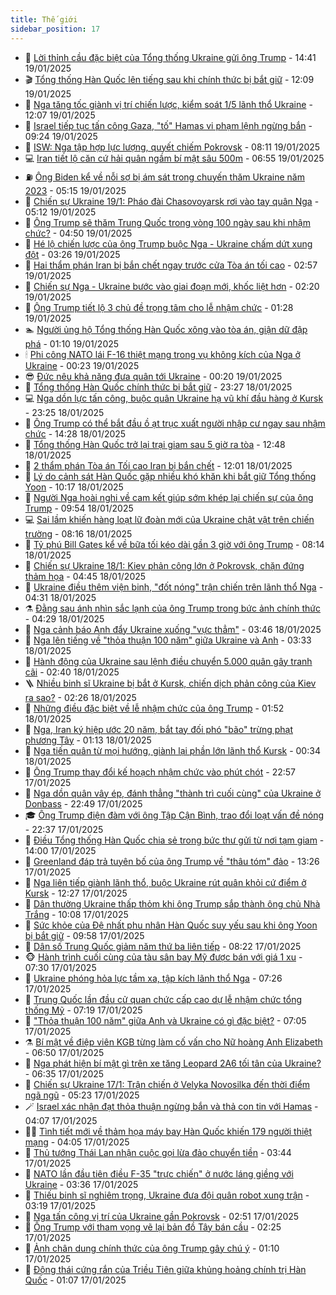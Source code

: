 ```yaml
---
title: Thế giới
sidebar_position: 17
---
```


<!-- dantri-the-gioi:START -->
- 🌋 [Lời thỉnh cầu đặc biệt của Tổng thống Ukraine gửi ông Trump](https://dantri.com.vn/the-gioi/loi-thinh-cau-dac-biet-cua-tong-thong-ukraine-gui-ong-trump-20250119213340869.htm) - 14:41 19/01/2025
- 🎬 [Tổng thống Hàn Quốc lên tiếng sau khi chính thức bị bắt giữ](https://dantri.com.vn/the-gioi/tong-thong-han-quoc-len-tieng-sau-khi-chinh-thuc-bi-bat-giu-20250119183552269.htm) - 12:09 19/01/2025
- 🧰 [Nga tăng tốc giành vị trí chiến lược, kiểm soát 1/5 lãnh thổ Ukraine](https://dantri.com.vn/the-gioi/nga-tang-toc-gianh-vi-tri-chien-luoc-kiem-soat-15-lanh-tho-ukraine-20250119102558924.htm) - 12:07 19/01/2025
- 🌋 [Israel tiếp tục tấn công Gaza, &quot;tố&quot; Hamas vi phạm lệnh ngừng bắn](https://dantri.com.vn/the-gioi/israel-tiep-tuc-tan-cong-gaza-to-hamas-vi-pham-lenh-ngung-ban-20250119151534186.htm) - 09:24 19/01/2025
- 🗽 [ISW: Nga tập hợp lực lượng, quyết chiếm Pokrovsk](https://dantri.com.vn/the-gioi/isw-nga-tap-hop-luc-luong-quyet-chiem-pokrovsk-20250119115718281.htm) - 08:11 19/01/2025
- 💻 [Iran tiết lộ căn cứ hải quân ngầm bí mật sâu 500m](https://dantri.com.vn/the-gioi/iran-tiet-lo-can-cu-hai-quan-ngam-bi-mat-sau-500m-20250119134200784.htm) - 06:55 19/01/2025
- ⛽️ [Ông Biden kể về nỗi sợ bị ám sát trong chuyến thăm Ukraine năm 2023](https://dantri.com.vn/the-gioi/ong-biden-ke-ve-noi-so-bi-am-sat-trong-chuyen-tham-ukraine-nam-2023-20250119113156790.htm) - 05:15 19/01/2025
- 🤩 [Chiến sự Ukraine 19/1: Pháo đài Chasovoyarsk rơi vào tay quân Nga](https://dantri.com.vn/the-gioi/chien-su-ukraine-191-phao-dai-chasovoyarsk-roi-vao-tay-quan-nga-20250119112902178.htm) - 05:12 19/01/2025
- 🧐 [Ông Trump sẽ thăm Trung Quốc trong vòng 100 ngày sau khi nhậm chức?](https://dantri.com.vn/the-gioi/ong-trump-se-tham-trung-quoc-trong-vong-100-ngay-sau-khi-nham-chuc-20250119102011971.htm) - 04:50 19/01/2025
- 🎊 [Hé lộ chiến lược của ông Trump buộc Nga - Ukraine chấm dứt xung đột](https://dantri.com.vn/the-gioi/he-lo-chien-luoc-cua-ong-trump-buoc-nga-ukraine-cham-dut-xung-dot-20250119085626587.htm) - 03:26 19/01/2025
- 📝 [Hai thẩm phán Iran bị bắn chết ngay trước cửa Tòa án tối cao](https://dantri.com.vn/the-gioi/hai-tham-phan-iran-bi-ban-chet-ngay-truoc-cua-toa-an-toi-cao-20250119085451298.htm) - 02:57 19/01/2025
- 🤡 [Chiến sự Nga - Ukraine bước vào giai đoạn mới, khốc liệt hơn](https://dantri.com.vn/the-gioi/chien-su-nga-ukraine-buoc-vao-giai-doan-moi-khoc-liet-hon-20250113145945650.htm) - 02:20 19/01/2025
- 🥷 [Ông Trump tiết lộ 3 chủ đề trọng tâm cho lễ nhậm chức](https://dantri.com.vn/the-gioi/ong-trump-tiet-lo-3-chu-de-trong-tam-cho-le-nham-chuc-20250119082043584.htm) - 01:28 19/01/2025
- 🏊 [Người ủng hộ Tổng thống Hàn Quốc xông vào tòa án, giận dữ đập phá](https://dantri.com.vn/the-gioi/nguoi-ung-ho-tong-thong-han-quoc-xong-vao-toa-an-gian-du-dap-pha-20250119080502664.htm) - 01:10 19/01/2025
- 🕯 [Phi công NATO lái F-16 thiệt mạng trong vụ không kích của Nga ở Ukraine](https://dantri.com.vn/the-gioi/phi-cong-nato-lai-f-16-thiet-mang-trong-vu-khong-kich-cua-nga-o-ukraine-20250119070833793.htm) - 00:23 19/01/2025
- 😎 [Đức nêu khả năng đưa quân tới Ukraine](https://dantri.com.vn/the-gioi/duc-neu-kha-nang-dua-quan-toi-ukraine-20250119064613798.htm) - 00:20 19/01/2025
- 🌈 [Tổng thống Hàn Quốc chính thức bị bắt giữ](https://dantri.com.vn/the-gioi/tong-thong-han-quoc-chinh-thuc-bi-bat-giu-20250119061239288.htm) - 23:27 18/01/2025
- 💻 [Nga dồn lực tấn công, buộc quân Ukraine hạ vũ khí đầu hàng ở Kursk](https://dantri.com.vn/the-gioi/nga-don-luc-tan-cong-buoc-quan-ukraine-ha-vu-khi-dau-hang-o-kursk-20250119062158623.htm) - 23:25 18/01/2025
- 🤖 [Ông Trump có thể bắt đầu ồ ạt trục xuất người nhập cư ngay sau nhậm chức](https://dantri.com.vn/the-gioi/ong-trump-co-the-bat-dau-o-at-truc-xuat-nguoi-nhap-cu-ngay-sau-nham-chuc-20250118211654042.htm) - 14:28 18/01/2025
- 🦏 [Tổng thống Hàn Quốc trở lại trại giam sau 5 giờ ra tòa](https://dantri.com.vn/the-gioi/tong-thong-han-quoc-tro-lai-trai-giam-sau-5-gio-ra-toa-20250118194118932.htm) - 12:48 18/01/2025
- 🌁 [2 thẩm phán Tòa án Tối cao Iran bị bắn chết](https://dantri.com.vn/the-gioi/2-tham-phan-toa-an-toi-cao-iran-bi-ban-chet-20250118183743327.htm) - 12:01 18/01/2025
- 🐘 [Lý do cảnh sát Hàn Quốc gặp nhiều khó khăn khi bắt giữ Tổng thống Yoon](https://dantri.com.vn/the-gioi/ly-do-canh-sat-han-quoc-gap-nhieu-kho-khan-khi-bat-giu-tong-thong-yoon-20250118171528675.htm) - 10:17 18/01/2025
- 🥷 [Người Nga hoài nghi về cam kết giúp sớm khép lại chiến sự của ông Trump](https://dantri.com.vn/the-gioi/nguoi-nga-hoai-nghi-ve-cam-ket-giup-som-khep-lai-chien-su-cua-ong-trump-20250118164744303.htm) - 09:54 18/01/2025
- 💻 [Sai lầm khiến hàng loạt lữ đoàn mới của Ukraine chật vật trên chiến trường](https://dantri.com.vn/the-gioi/sai-lam-khien-hang-loat-lu-doan-moi-cua-ukraine-chat-vat-tren-chien-truong-20250118145832586.htm) - 08:16 18/01/2025
- 🎡 [Tỷ phú Bill Gates kể về bữa tối kéo dài gần 3 giờ với ông Trump](https://dantri.com.vn/the-gioi/ty-phu-bill-gates-ke-ve-bua-toi-keo-dai-gan-3-gio-voi-ong-trump-20250118141124933.htm) - 08:14 18/01/2025
- 🧰 [Chiến sự Ukraine 18/1: Kiev phản công lớn ở Pokrovsk, chặn đứng thảm họa](https://dantri.com.vn/the-gioi/chien-su-ukraine-181-kiev-phan-cong-lon-o-pokrovsk-chan-dung-tham-hoa-20250118113259593.htm) - 04:45 18/01/2025
- 🥸 [Ukraine điều thêm viện binh, &quot;đốt nóng&quot; trận chiến trên lãnh thổ Nga](https://dantri.com.vn/the-gioi/ukraine-dieu-them-vien-binh-dot-nong-tran-chien-tren-lanh-tho-nga-20250118083223032.htm) - 04:31 18/01/2025
- ⚗️ [Đằng sau ánh nhìn sắc lạnh của ông Trump trong bức ảnh chính thức](https://dantri.com.vn/the-gioi/dang-sau-anh-nhin-sac-lanh-cua-ong-trump-trong-buc-anh-chinh-thuc-20250118110553645.htm) - 04:29 18/01/2025
- 🌮 [Nga cảnh báo Anh đẩy Ukraine xuống &quot;vực thẳm&quot;](https://dantri.com.vn/the-gioi/nga-canh-bao-anh-day-ukraine-xuong-vuc-tham-20250118093840698.htm) - 03:46 18/01/2025
- 🎃 [Nga lên tiếng về &quot;thỏa thuận 100 năm&quot; giữa Ukraine và Anh](https://dantri.com.vn/the-gioi/nga-len-tieng-ve-thoa-thuan-100-nam-giua-ukraine-va-anh-20250118101150889.htm) - 03:33 18/01/2025
- 💫 [Hành động của Ukraine sau lệnh điều chuyển 5.000 quân gây tranh cãi](https://dantri.com.vn/the-gioi/hanh-dong-cua-ukraine-sau-lenh-dieu-chuyen-5000-quan-gay-tranh-cai-20250118092625567.htm) - 02:40 18/01/2025
- 🪜 [Nhiều binh sĩ Ukraine bị bắt ở Kursk, chiến dịch phản công của Kiev ra sao?](https://dantri.com.vn/the-gioi/nhieu-binh-si-ukraine-bi-bat-o-kursk-chien-dich-phan-cong-cua-kiev-ra-sao-20250117150657097.htm) - 02:26 18/01/2025
- 🌋 [Những điều đặc biệt về lễ nhậm chức của ông Trump](https://dantri.com.vn/the-gioi/nhung-dieu-dac-biet-ve-le-nham-chuc-cua-ong-trump-20250118083401751.htm) - 01:52 18/01/2025
- 🦏 [Nga, Iran ký hiệp ước 20 năm, bắt tay đối phó &quot;bão&quot; trừng phạt phương Tây](https://dantri.com.vn/the-gioi/nga-iran-ky-hiep-uoc-20-nam-bat-tay-doi-pho-bao-trung-phat-phuong-tay-20250118074623071.htm) - 01:13 18/01/2025
- 👀 [Nga tiến quân từ mọi hướng, giành lại phần lớn lãnh thổ Kursk](https://dantri.com.vn/the-gioi/nga-tien-quan-tu-moi-huong-gianh-lai-phan-lon-lanh-tho-kursk-20250118070259265.htm) - 00:34 18/01/2025
- 🧰 [Ông Trump thay đổi kế hoạch nhậm chức vào phút chót](https://dantri.com.vn/the-gioi/ong-trump-thay-doi-ke-hoach-nham-chuc-vao-phut-chot-20250118054458598.htm) - 22:57 17/01/2025
- 🚀 [Nga dồn quân vây ép, đánh thẳng &quot;thành trì cuối cùng&quot; của Ukraine ở Donbass](https://dantri.com.vn/the-gioi/nga-don-quan-vay-ep-danh-thang-thanh-tri-cuoi-cung-cua-ukraine-o-donbass-20250117220358773.htm) - 22:49 17/01/2025
- 🎓 [Ông Trump điện đàm với ông Tập Cận Bình, trao đổi loạt vấn đề nóng](https://dantri.com.vn/the-gioi/ong-trump-dien-dam-voi-ong-tap-can-binh-trao-doi-loat-van-de-nong-20250118000118928.htm) - 22:37 17/01/2025
- 🥸 [Điều Tổng thống Hàn Quốc chia sẻ trong bức thư gửi từ nơi tạm giam](https://dantri.com.vn/the-gioi/dieu-tong-thong-han-quoc-chia-se-trong-buc-thu-gui-tu-noi-tam-giam-20250117203015702.htm) - 14:00 17/01/2025
- 🦅 [Greenland đáp trả tuyên bố của ông Trump về &quot;thâu tóm&quot; đảo](https://dantri.com.vn/the-gioi/greenland-dap-tra-tuyen-bo-cua-ong-trump-ve-thau-tom-dao-20250117191424898.htm) - 13:26 17/01/2025
- 🤭 [Nga liên tiếp giành lãnh thổ, buộc Ukraine rút quân khỏi cứ điểm ở Kursk](https://dantri.com.vn/the-gioi/nga-lien-tiep-gianh-lanh-tho-buoc-ukraine-rut-quan-khoi-cu-diem-o-kursk-20250117184118819.htm) - 12:27 17/01/2025
- 🤖 [Dân thường Ukraine thấp thỏm khi ông Trump sắp thành ông chủ Nhà Trắng](https://dantri.com.vn/the-gioi/dan-thuong-ukraine-thap-thom-khi-ong-trump-sap-thanh-ong-chu-nha-trang-20250117162637381.htm) - 10:08 17/01/2025
- 🐲 [Sức khỏe của Đệ nhất phu nhân Hàn Quốc suy yếu sau khi ông Yoon bị bắt giữ](https://dantri.com.vn/the-gioi/suc-khoe-cua-de-nhat-phu-nhan-han-quoc-suy-yeu-sau-khi-ong-yoon-bi-bat-giu-20250117153412921.htm) - 09:58 17/01/2025
- 🫣 [Dân số Trung Quốc giảm năm thứ ba liên tiếp](https://dantri.com.vn/the-gioi/dan-so-trung-quoc-giam-nam-thu-ba-lien-tiep-20250117151606850.htm) - 08:22 17/01/2025
- 🐵 [Hành trình cuối cùng của tàu sân bay Mỹ được bán với giá 1 xu](https://dantri.com.vn/the-gioi/hanh-trinh-cuoi-cung-cua-tau-san-bay-my-duoc-ban-voi-gia-1-xu-20250117141232587.htm) - 07:30 17/01/2025
- 🫶 [Ukraine phóng hỏa lực tầm xa, tập kích lãnh thổ Nga](https://dantri.com.vn/the-gioi/ukraine-phong-hoa-luc-tam-xa-tap-kich-lanh-tho-nga-20250117141718587.htm) - 07:26 17/01/2025
- 💃 [Trung Quốc lần đầu cử quan chức cấp cao dự lễ nhậm chức tổng thống Mỹ](https://dantri.com.vn/the-gioi/trung-quoc-lan-dau-cu-quan-chuc-cap-cao-du-le-nham-chuc-tong-thong-my-20250117135536508.htm) - 07:19 17/01/2025
- 💫 [&quot;Thỏa thuận 100 năm&quot; giữa Anh và Ukraine có gì đặc biệt?](https://dantri.com.vn/the-gioi/thoa-thuan-100-nam-giua-anh-va-ukraine-co-gi-dac-biet-20250117122032363.htm) - 07:05 17/01/2025
- ⚗️ [Bí mật về điệp viên KGB từng làm cố vấn cho Nữ hoàng Anh Elizabeth](https://dantri.com.vn/the-gioi/bi-mat-ve-diep-vien-kgb-tung-lam-co-van-cho-nu-hoang-anh-elizabeth-20250114111339653.htm) - 06:50 17/01/2025
- 🥷 [Nga phát hiện bí mật gì trên xe tăng Leopard 2A6 tối tân của Ukraine?](https://dantri.com.vn/the-gioi/nga-phat-hien-bi-mat-gi-tren-xe-tang-leopard-2a6-toi-tan-cua-ukraine-20250116154204193.htm) - 06:35 17/01/2025
- 🥸 [Chiến sự Ukraine 17/1: Trận chiến ở Velyka Novosilka đến thời điểm ngã ngũ](https://dantri.com.vn/the-gioi/chien-su-ukraine-171-tran-chien-o-velyka-novosilka-den-thoi-diem-nga-ngu-20250117120447792.htm) - 05:23 17/01/2025
- 🪄 [Israel xác nhận đạt thỏa thuận ngừng bắn và thả con tin với Hamas](https://dantri.com.vn/the-gioi/israel-xac-nhan-dat-thoa-thuan-ngung-ban-va-tha-con-tin-voi-hamas-20250117110329520.htm) - 04:07 17/01/2025
- 🧑‍💻 [Tình tiết mới về thảm họa máy bay Hàn Quốc khiến 179 người thiệt mạng](https://dantri.com.vn/the-gioi/tinh-tiet-moi-ve-tham-hoa-may-bay-han-quoc-khien-179-nguoi-thiet-mang-20250117110026080.htm) - 04:05 17/01/2025
- 🤭 [Thủ tướng Thái Lan nhận cuộc gọi lừa đảo chuyển tiền](https://dantri.com.vn/the-gioi/thu-tuong-thai-lan-nhan-cuoc-goi-lua-dao-chuyen-tien-20250117104054712.htm) - 03:44 17/01/2025
- 🗽 [NATO lần đầu tiên điều F-35 &quot;trực chiến&quot; ở nước láng giềng với Ukraine](https://dantri.com.vn/the-gioi/nato-lan-dau-tien-dieu-f-35-truc-chien-o-nuoc-lang-gieng-voi-ukraine-20250117082349944.htm) - 03:36 17/01/2025
- 🤖 [Thiếu binh sĩ nghiêm trọng, Ukraine đưa đội quân robot xung trận](https://dantri.com.vn/the-gioi/thieu-binh-si-nghiem-trong-ukraine-dua-doi-quan-robot-xung-tran-20250117101434983.htm) - 03:19 17/01/2025
- 🌈 [Nga tấn công vị trí của Ukraine gần Pokrovsk](https://dantri.com.vn/the-gioi/nga-tan-cong-vi-tri-cua-ukraine-gan-pokrovsk-20250117092545632.htm) - 02:51 17/01/2025
- 🤩 [Ông Trump với tham vọng vẽ lại bản đồ Tây bán cầu](https://dantri.com.vn/the-gioi/ong-trump-voi-tham-vong-ve-lai-ban-do-tay-ban-cau-20250112213810966.htm) - 02:25 17/01/2025
- 🤗 [Ảnh chân dung chính thức của ông Trump gây chú ý](https://dantri.com.vn/the-gioi/anh-chan-dung-chinh-thuc-cua-ong-trump-gay-chu-y-20250117073950410.htm) - 01:10 17/01/2025
- 🙉 [Động thái cứng rắn của Triều Tiên giữa khủng hoảng chính trị Hàn Quốc](https://dantri.com.vn/the-gioi/dong-thai-cung-ran-cua-trieu-tien-giua-khung-hoang-chinh-tri-han-quoc-20250117075538508.htm) - 01:07 17/01/2025<!-- dantri-the-gioi:END -->
